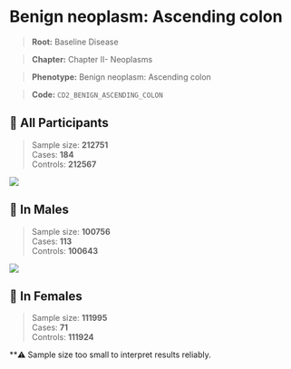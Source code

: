 # Benign neoplasm: Ascending colon

> **Root:** Baseline Disease  

> **Chapter:** Chapter II- Neoplasms  

> **Phenotype:** Benign neoplasm: Ascending colon  

> **Code:** `CD2_BENIGN_ASCENDING_COLON`

## 🧪 All Participants  
> Sample size: **212751**  
> Cases: **184**  
> Controls: **212567**
<img src="/Disease/Figures/ALL/Baseline/CD2_BENIGN_ASCENDING_COLON.png"/>
<CsvTable src="/Disease/Data/ALL/Baseline/LG_CD2_BENIGN_ASCENDING_COLON.csv" label="🔍 View full results" />

## 👨 In Males  
> Sample size: **100756**  
> Cases: **113**  
> Controls: **100643**
<img src="/Disease/Figures/Male/Baseline/CD2_BENIGN_ASCENDING_COLON.png"/>
<CsvTable src="/Disease/Data/Male/Baseline/LG_CD2_BENIGN_ASCENDING_COLON.csv" label="🔍 View full results" />

## 👩 In Females  
> Sample size: **111995**  
> Cases: **71**  
> Controls: **111924**

**⚠️ Sample size too small to interpret results reliably.
